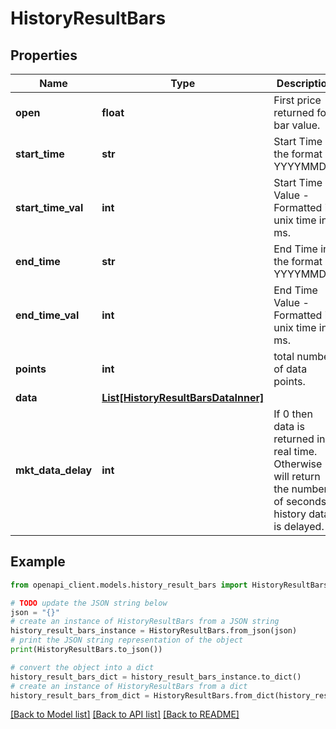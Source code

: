 # HistoryResultBars


## Properties

Name | Type | Description | Notes
------------ | ------------- | ------------- | -------------
**open** | **float** | First price returned for bar value. | [optional] 
**start_time** | **str** | Start Time in the format YYYYMMDD. | [optional] 
**start_time_val** | **int** | Start Time Value - Formatted in unix time in ms. | [optional] 
**end_time** | **str** | End Time in the format YYYYMMDD. | [optional] 
**end_time_val** | **int** | End Time Value - Formatted in unix time in ms. | [optional] 
**points** | **int** | total number of data points. | [optional] 
**data** | [**List[HistoryResultBarsDataInner]**](HistoryResultBarsDataInner.md) |  | [optional] 
**mkt_data_delay** | **int** | If 0 then data is returned in real time. Otherwise will return the number of seconds history data is delayed. | [optional] 

## Example

```python
from openapi_client.models.history_result_bars import HistoryResultBars

# TODO update the JSON string below
json = "{}"
# create an instance of HistoryResultBars from a JSON string
history_result_bars_instance = HistoryResultBars.from_json(json)
# print the JSON string representation of the object
print(HistoryResultBars.to_json())

# convert the object into a dict
history_result_bars_dict = history_result_bars_instance.to_dict()
# create an instance of HistoryResultBars from a dict
history_result_bars_from_dict = HistoryResultBars.from_dict(history_result_bars_dict)
```
[[Back to Model list]](../README.md#documentation-for-models) [[Back to API list]](../README.md#documentation-for-api-endpoints) [[Back to README]](../README.md)


